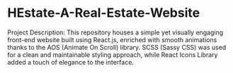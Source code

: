# HEstate-A-Real-Estate-Website
Project Description:  This repository houses a simple yet visually engaging front-end website built using React.js, enriched with smooth animations thanks to the AOS (Animate On Scroll) library. SCSS (Sassy CSS) was used for a clean and maintainable styling approach, while React Icons Library added a touch of elegance to the interface.  
